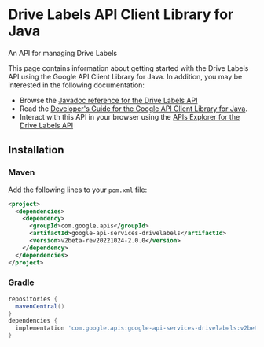 # Drive Labels API Client Library for Java

An API for managing Drive Labels

This page contains information about getting started with the Drive Labels API
using the Google API Client Library for Java. In addition, you may be interested
in the following documentation:

* Browse the [Javadoc reference for the Drive Labels API][javadoc]
* Read the [Developer's Guide for the Google API Client Library for Java][google-api-client].
* Interact with this API in your browser using the [APIs Explorer for the Drive Labels API][api-explorer]

## Installation

### Maven

Add the following lines to your `pom.xml` file:

```xml
<project>
  <dependencies>
    <dependency>
      <groupId>com.google.apis</groupId>
      <artifactId>google-api-services-drivelabels</artifactId>
      <version>v2beta-rev20221024-2.0.0</version>
    </dependency>
  </dependencies>
</project>
```

### Gradle

```gradle
repositories {
  mavenCentral()
}
dependencies {
  implementation 'com.google.apis:google-api-services-drivelabels:v2beta-rev20221024-2.0.0'
}
```

[javadoc]: https://googleapis.dev/java/google-api-services-drivelabels/latest/index.html
[google-api-client]: https://github.com/googleapis/google-api-java-client/
[api-explorer]: https://developers.google.com/apis-explorer/#p/drivelabels/v1/
